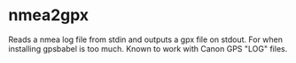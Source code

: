 # nmea2gpx

Reads a nmea log file from stdin and outputs a gpx file on stdout. For when installing gpsbabel is too much. Known to work with Canon GPS "LOG" files.

